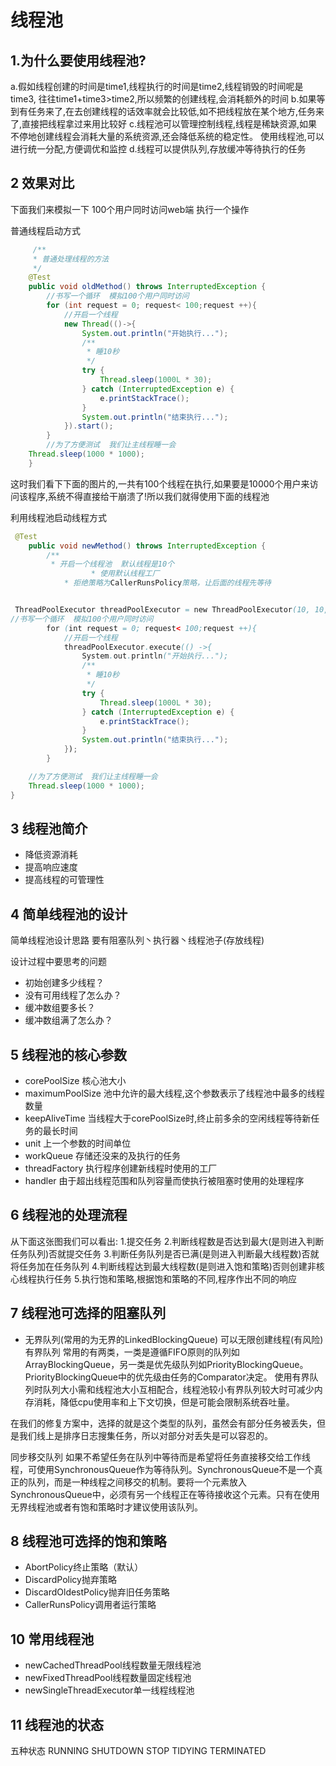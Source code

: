 线程池
===

1.为什么要使用线程池?
---

a.假如线程创建的时间是time1,线程执行的时间是time2,线程销毁的时间呢是time3,
往往time1+time3>time2,所以频繁的创建线程,会消耗额外的时间
b.如果等到有任务来了,在去创建线程的话效率就会比较低,如不把线程放在某个地方,任务来了,直接把线程拿过来用比较好
c.线程池可以管理控制线程,线程是稀缺资源,如果不停地创建线程会消耗大量的系统资源,还会降低系统的稳定性。
使用线程池,可以进行统一分配,方便调优和监控
d.线程可以提供队列,存放缓冲等待执行的任务

2 效果对比
---

下面我们来模拟一下 100个用户同时访问web端 执行一个操作

普通线程启动方式

``` java
     /**
     * 普通处理线程的方法
     */
    @Test
    public void oldMethod() throws InterruptedException {
        //书写一个循环  模拟100个用户同时访问
        for (int request = 0; request< 100;request ++){
            //开启一个线程
            new Thread(()->{
                System.out.println("开始执行...");
                /**
                 * 睡10秒
                 */
                try {
                    Thread.sleep(1000L * 30);
                } catch (InterruptedException e) {
                    e.printStackTrace();
                }
                System.out.println("结束执行...");
            }).start();
        }
        //为了方便测试  我们让主线程睡一会
    Thread.sleep(1000 * 1000);
    }
```

这时我们看下下面的图片的,一共有100个线程在执行,如果要是10000个用户来访问该程序,系统不得直接给干崩溃了!所以我们就得使用下面的线程池

利用线程池启动线程方式

```java
 @Test
    public void newMethod() throws InterruptedException {
        /**
         * 开启一个线程池  默认线程是10个
                  * 使用默认线程工厂
            * 拒绝策略为CallerRunsPolicy策略，让后面的线程先等待 


 ThreadPoolExecutor threadPoolExecutor = new ThreadPoolExecutor(10, 10, 1000L, TimeUnit.MILLISECONDS, new ArrayBlockingQueue<Runnable>(10),Executors.defaultThreadFactory(),new ThreadPoolExecutor.CallerRunsPolicy());       
//书写一个循环  模拟100个用户同时访问
        for (int request = 0; request< 100;request ++){
            //开启一个线程
            threadPoolExecutor.execute(() ->{
                System.out.println("开始执行...");
                /**
                 * 睡10秒
                 */
                try {
                    Thread.sleep(1000L * 30);
                } catch (InterruptedException e) {
                    e.printStackTrace();
                }
                System.out.println("结束执行...");
            });
        }

    //为了方便测试  我们让主线程睡一会
    Thread.sleep(1000 * 1000);
}
```

3 线程池简介
---

* 降低资源消耗
* 提高响应速度
* 提高线程的可管理性

4 简单线程池的设计
---

简单线程池设计思路
要有阻塞队列丶执行器丶线程池子(存放线程)

设计过程中要思考的问题

* 初始创建多少线程？
* 没有可用线程了怎么办？
* 缓冲数组要多长？
* 缓冲数组满了怎么办？

5 线程池的核心参数
---

* corePoolSize 核心池大小
* maximumPoolSize 池中允许的最大线程,这个参数表示了线程池中最多的线程数量
* keepAliveTime 当线程大于corePoolSize时,终止前多余的空闲线程等待新任务的最长时间
* unit 上一个参数的时间单位
* workQueue 存储还没来的及执行的任务
* threadFactory 执行程序创建新线程时使用的工厂
* handler 由于超出线程范围和队列容量而使执行被阻塞时使用的处理程序

6 线程池的处理流程
---

从下面这张图我们可以看出:
1.提交任务
2.判断线程数是否达到最大(是则进入判断任务队列)否就提交任务
3.判断任务队列是否已满(是则进入判断最大线程数)否就将任务加在任务队列
4.判断线程达到最大线程数(是则进入饱和策略)否则创建非核心线程执行任务
5.执行饱和策略,根据饱和策略的不同,程序作出不同的响应

7 线程池可选择的阻塞队列
---

* 无界队列(常用的为无界的LinkedBlockingQueue)
    可以无限创建线程(有风险)
    有界队列
    常用的有两类，一类是遵循FIFO原则的队列如ArrayBlockingQueue，另一类是优先级队列如PriorityBlockingQueue。PriorityBlockingQueue中的优先级由任务的Comparator决定。
    使用有界队列时队列大小需和线程池大小互相配合，线程池较小有界队列较大时可减少内存消耗，降低cpu使用率和上下文切换，但是可能会限制系统吞吐量。

在我们的修复方案中，选择的就是这个类型的队列，虽然会有部分任务被丢失，但是我们线上是排序日志搜集任务，所以对部分对丢失是可以容忍的。

同步移交队列
    如果不希望任务在队列中等待而是希望将任务直接移交给工作线程，可使用SynchronousQueue作为等待队列。SynchronousQueue不是一个真正的队列，而是一种线程之间移交的机制。要将一个元素放入SynchronousQueue中，必须有另一个线程正在等待接收这个元素。只有在使用无界线程池或者有饱和策略时才建议使用该队列。

8 线程池可选择的饱和策略
---

* AbortPolicy终止策略（默认）
* DiscardPolicy抛弃策略
* DiscardOldestPolicy抛弃旧任务策略
* CallerRunsPolicy调用者运行策略

10 常用线程池
---

* newCachedThreadPool线程数量无限线程池
* newFixedThreadPool线程数量固定线程池
* newSingleThreadExecutor单一线程线程池

11 线程池的状态
---

五种状态
    RUNNING
    SHUTDOWN
    STOP
    TIDYING
    TERMINATED
